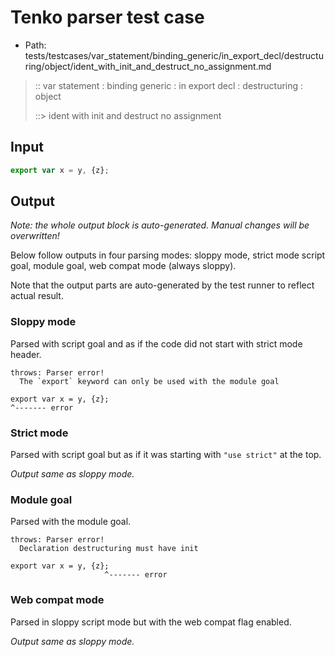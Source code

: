 # Tenko parser test case

- Path: tests/testcases/var_statement/binding_generic/in_export_decl/destructuring/object/ident_with_init_and_destruct_no_assignment.md

> :: var statement : binding generic : in export decl : destructuring : object
>
> ::> ident with init and destruct no assignment

## Input


`````js
export var x = y, {z};
`````

## Output

_Note: the whole output block is auto-generated. Manual changes will be overwritten!_

Below follow outputs in four parsing modes: sloppy mode, strict mode script goal, module goal, web compat mode (always sloppy).

Note that the output parts are auto-generated by the test runner to reflect actual result.

### Sloppy mode

Parsed with script goal and as if the code did not start with strict mode header.

`````
throws: Parser error!
  The `export` keyword can only be used with the module goal

export var x = y, {z};
^------- error
`````

### Strict mode

Parsed with script goal but as if it was starting with `"use strict"` at the top.

_Output same as sloppy mode._

### Module goal

Parsed with the module goal.

`````
throws: Parser error!
  Declaration destructuring must have init

export var x = y, {z};
                     ^------- error
`````


### Web compat mode

Parsed in sloppy script mode but with the web compat flag enabled.

_Output same as sloppy mode._
